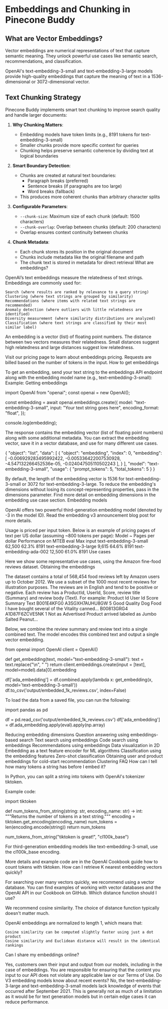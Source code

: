 # Embeddings and Chunking in Pinecone Buddy

## What are Vector Embeddings?
Vector embeddings are numerical representations of text that capture semantic meaning. They unlock powerful use cases like semantic search, recommendations, and classification.

OpenAI's text-embedding-3-small and text-embedding-3-large models provide high-quality embeddings that capture the meaning of text in a 1536-dimensional or 3072-dimensional vector.

## Text Chunking Strategy

Pinecone Buddy implements smart text chunking to improve search quality and handle larger documents:

1. **Why Chunking Matters**:
   - Embedding models have token limits (e.g., 8191 tokens for text-embedding-3-small)
   - Smaller chunks provide more specific context for queries
   - Chunking helps preserve semantic coherence by dividing text at logical boundaries

2. **Smart Boundary Detection**:
   - Chunks are created at natural text boundaries:
     - Paragraph breaks (preferred)
     - Sentence breaks (if paragraphs are too large)
     - Word breaks (fallback)
   - This produces more coherent chunks than arbitrary character splits

3. **Configurable Parameters**:
   - `--chunk-size`: Maximum size of each chunk (default: 1500 characters)
   - `--chunk-overlap`: Overlap between chunks (default: 200 characters)
   - Overlap ensures context continuity between chunks

4. **Chunk Metadata**:
   - Each chunk stores its position in the original document
   - Chunks include metadata like the original filename and path
   - The chunk text is stored in metadata for direct retrieval
What are embeddings?

OpenAI’s text embeddings measure the relatedness of text strings. Embeddings are commonly used for:

    Search (where results are ranked by relevance to a query string)
    Clustering (where text strings are grouped by similarity)
    Recommendations (where items with related text strings are recommended)
    Anomaly detection (where outliers with little relatedness are identified)
    Diversity measurement (where similarity distributions are analyzed)
    Classification (where text strings are classified by their most similar label)

An embedding is a vector (list) of floating point numbers. The distance between two vectors measures their relatedness. Small distances suggest high relatedness and large distances suggest low relatedness.

Visit our pricing page to learn about embeddings pricing. Requests are billed based on the number of tokens in the input.
How to get embeddings

To get an embedding, send your text string to the embeddings API endpoint along with the embedding model name (e.g., text-embedding-3-small):
Example: Getting embeddings

import OpenAI from "openai";
const openai = new OpenAI();

const embedding = await openai.embeddings.create({
  model: "text-embedding-3-small",
  input: "Your text string goes here",
  encoding_format: "float",
});

console.log(embedding);

The response contains the embedding vector (list of floating point numbers) along with some additional metadata. You can extract the embedding vector, save it in a vector database, and use for many different use cases.

{
  "object": "list",
  "data": [
    {
      "object": "embedding",
      "index": 0,
      "embedding": [
        -0.006929283495992422,
        -0.005336422007530928,
        -4.547132266452536e-05,
        -0.024047505110502243
      ],
    }
  ],
  "model": "text-embedding-3-small",
  "usage": {
    "prompt_tokens": 5,
    "total_tokens": 5
  }
}

By default, the length of the embedding vector is 1536 for text-embedding-3-small or 3072 for text-embedding-3-large. To reduce the embedding's dimensions without losing its concept-representing properties, pass in the dimensions parameter. Find more detail on embedding dimensions in the embedding use case section.
Embedding models

OpenAI offers two powerful third-generation embedding model (denoted by -3 in the model ID). Read the embedding v3 announcement blog post for more details.

Usage is priced per input token. Below is an example of pricing pages of text per US dollar (assuming ~800 tokens per page):
Model	~ Pages per dollar	Performance on MTEB eval	Max input
text-embedding-3-small	62,500	62.3%	8191
text-embedding-3-large	9,615	64.6%	8191
text-embedding-ada-002	12,500	61.0%	8191
Use cases

Here we show some representative use cases, using the Amazon fine-food reviews dataset.
Obtaining the embeddings

The dataset contains a total of 568,454 food reviews left by Amazon users up to October 2012. We use a subset of the 1000 most recent reviews for illustration purposes. The reviews are in English and tend to be positive or negative. Each review has a ProductId, UserId, Score, review title (Summary) and review body (Text). For example:
Product Id	User Id	Score	Summary	Text
B001E4KFG0	A3SGXH7AUHU8GW	5	Good Quality Dog Food	I have bought several of the Vitality canned...
B00813GRG4	A1D87F6ZCVE5NK	1	Not as Advertised	Product arrived labeled as Jumbo Salted Peanut...

Below, we combine the review summary and review text into a single combined text. The model encodes this combined text and output a single vector embedding.

from openai import OpenAI
client = OpenAI()

def get_embedding(text, model="text-embedding-3-small"):
    text = text.replace("\n", " ")
    return client.embeddings.create(input = [text], model=model).data[0].embedding

df['ada_embedding'] = df.combined.apply(lambda x: get_embedding(x, model='text-embedding-3-small'))
df.to_csv('output/embedded_1k_reviews.csv', index=False)

To load the data from a saved file, you can run the following:

import pandas as pd

df = pd.read_csv('output/embedded_1k_reviews.csv')
df['ada_embedding'] = df.ada_embedding.apply(eval).apply(np.array)

Reducing embedding dimensions
Question answering using embeddings-based search
Text search using embeddings
Code search using embeddings
Recommendations using embeddings
Data visualization in 2D
Embedding as a text feature encoder for ML algorithms
Classification using the embedding features
Zero-shot classification
Obtaining user and product embeddings for cold-start recommendation
Clustering
FAQ
How can I tell how many tokens a string has before I embed it?

In Python, you can split a string into tokens with OpenAI's tokenizer tiktoken.

Example code:

import tiktoken

def num_tokens_from_string(string: str, encoding_name: str) -> int:
    """Returns the number of tokens in a text string."""
    encoding = tiktoken.get_encoding(encoding_name)
    num_tokens = len(encoding.encode(string))
    return num_tokens

num_tokens_from_string("tiktoken is great!", "cl100k_base")

For third-generation embedding models like text-embedding-3-small, use the cl100k_base encoding.

More details and example code are in the OpenAI Cookbook guide how to count tokens with tiktoken.
How can I retrieve K nearest embedding vectors quickly?

For searching over many vectors quickly, we recommend using a vector database. You can find examples of working with vector databases and the OpenAI API in our Cookbook on GitHub.
Which distance function should I use?

We recommend cosine similarity. The choice of distance function typically doesn't matter much.

OpenAI embeddings are normalized to length 1, which means that:

    Cosine similarity can be computed slightly faster using just a dot product
    Cosine similarity and Euclidean distance will result in the identical rankings

Can I share my embeddings online?

Yes, customers own their input and output from our models, including in the case of embeddings. You are responsible for ensuring that the content you input to our API does not violate any applicable law or our Terms of Use.
Do V3 embedding models know about recent events?
No, the text-embedding-3-large and text-embedding-3-small models lack knowledge of events that occurred after September 2021. This is generally not as much of a limitation as it would be for text generation models but in certain edge cases it can reduce performance.